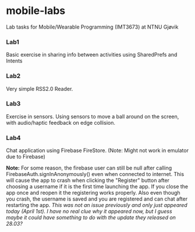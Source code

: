 # mobile-labs

Lab tasks for Mobile/Wearable Programming (IMT3673) at NTNU Gjøvik


### Lab1
Basic exercise in sharing info between activities using SharedPrefs and Intents

### Lab2
Very simple RSS2.0 Reader.

### Lab3
Exercise in sensors.
Using sensors to move a ball around on the screen, with audio/haptic feedback on edge collision.

### Lab4
Chat application using Firebase FireStore. (Note: Might not work in emulator due to Firebase)

**Note:** For some reason, the firebase user can still be null after calling FirebaseAuth.signInAnonymously() even when connected to internet. This will cause the app to crash when clicking the "Register" button after choosing a username if it is the first time launching the app. If you close the app once and reopen it the registering works properly. Also even though you crash, the username is saved and you are registered and can chat after restarting the app. *This was not an issue previously and only just appeared today (April 1st). I have no real clue why it appeared now, but I guess maybe it could have something to do with the update they released on 28.03?*
